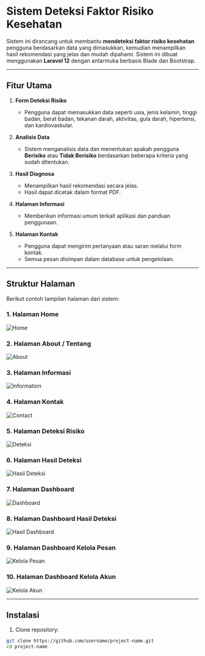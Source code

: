 # Sistem Deteksi Faktor Risiko Kesehatan

Sistem ini dirancang untuk membantu **mendeteksi faktor risiko kesehatan** pengguna berdasarkan data yang dimasukkan, kemudian menampilkan hasil rekomendasi yang jelas dan mudah dipahami. Sistem ini dibuat menggunakan **Laravel 12** dengan antarmuka berbasis Blade dan Bootstrap.

---

## Fitur Utama

1. **Form Deteksi Risiko**
   - Pengguna dapat memasukkan data seperti usia, jenis kelamin, tinggi badan, berat badan, tekanan darah, aktivitas, gula darah, hipertensi, dan kardiovaskular.
   
2. **Analisis Data**
   - Sistem menganalisis data dan menentukan apakah pengguna **Berisiko** atau **Tidak Berisiko** berdasarkan beberapa kriteria yang sudah ditentukan.
   
3. **Hasil Diagnosa**
   - Menampilkan hasil rekomendasi secara jelas.
   - Hasil dapat dicetak dalam format PDF.
   
4. **Halaman Informasi**
   - Memberikan informasi umum terkait aplikasi dan panduan penggunaan.

5. **Halaman Kontak**
   - Pengguna dapat mengirim pertanyaan atau saran melalui form kontak.
   - Semua pesan disimpan dalam database untuk pengelolaan.

---

## Struktur Halaman

Berikut contoh tampilan halaman dari sistem:

### 1. Halaman Home
![Home](https://github.com/Mkenziq23/sisdini/blob/main/public/screenshoots/Home.png)

### 2. Halaman About / Tentang
![About](https://github.com/Mkenziq23/sisdini/blob/main/public/screenshoots/about.png)

### 3. Halaman Informasi
![Information](https://github.com/Mkenziq23/sisdini/blob/main/public/screenshoots/information.png)

### 4. Halaman Kontak
![Contact](https://github.com/Mkenziq23/sisdini/blob/main/public/screenshoots/contact.png)

### 5. Halaman Deteksi Risiko
![Deteksi](https://github.com/Mkenziq23/sisdini/blob/main/public/screenshoots/deteksi.png)

### 6. Halaman Hasil Deteksi
![Hasil Deteksi](https://github.com/Mkenziq23/sisdini/blob/main/public/screenshoots/hasil.png)

### 7. Halaman Dashboard
![Dashboard](https://github.com/Mkenziq23/sisdini/blob/main/public/screenshoots/dashboard.png)

### 8. Halaman Dashboard Hasil Deteksi
![Hasil Dashboard](https://github.com/Mkenziq23/sisdini/blob/main/public/screenshoots/hasil-deteksi.png)

### 9. Halaman Dashboard Kelola Pesan
![Kelola Pesan](https://github.com/Mkenziq23/sisdini/blob/main/public/screenshoots/kelola-pesan.png)

### 10. Halaman Dashboard Kelola Akun
![Kelola Akun](https://github.com/Mkenziq23/sisdini/blob/main/public/screenshoots/kelola-akun.png)


---

## Instalasi

1. Clone repository:
```bash
git clone https://github.com/username/project-name.git
cd project-name
